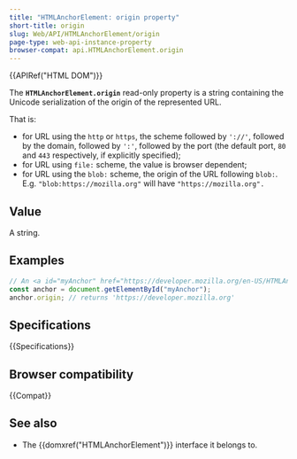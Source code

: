 ```yaml
---
title: "HTMLAnchorElement: origin property"
short-title: origin
slug: Web/API/HTMLAnchorElement/origin
page-type: web-api-instance-property
browser-compat: api.HTMLAnchorElement.origin
---
```


{{APIRef("HTML DOM")}}

The
**`HTMLAnchorElement.origin`** read-only property is a
string containing the Unicode serialization of the origin of the
represented URL.

That is:

- for URL using the `http` or `https`, the scheme followed by
  `'://'`, followed by the domain, followed by `':'`, followed by
  the port (the default port, `80` and `443` respectively, if
  explicitly specified);
- for URL using `file:` scheme, the value is browser dependent;
- for URL using the `blob:` scheme, the origin of the URL following
  `blob:`. E.g. `"blob:https://mozilla.org"` will have
  `"https://mozilla.org".`

## Value

A string.

## Examples

```js
// An <a id="myAnchor" href="https://developer.mozilla.org/en-US/HTMLAnchorElement"> element is in the document
const anchor = document.getElementById("myAnchor");
anchor.origin; // returns 'https://developer.mozilla.org'
```

## Specifications

{{Specifications}}

## Browser compatibility

{{Compat}}

## See also

- The {{domxref("HTMLAnchorElement")}} interface it belongs to.
